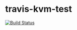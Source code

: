 # travis-kvm-test

[![Build Status](https://travis-ci.org/pivotal-cf-experimental/travis-kvm-test.png?branch=master)](https://travis-ci.org/pivotal-cf-experimental/travis-kvm-test)
